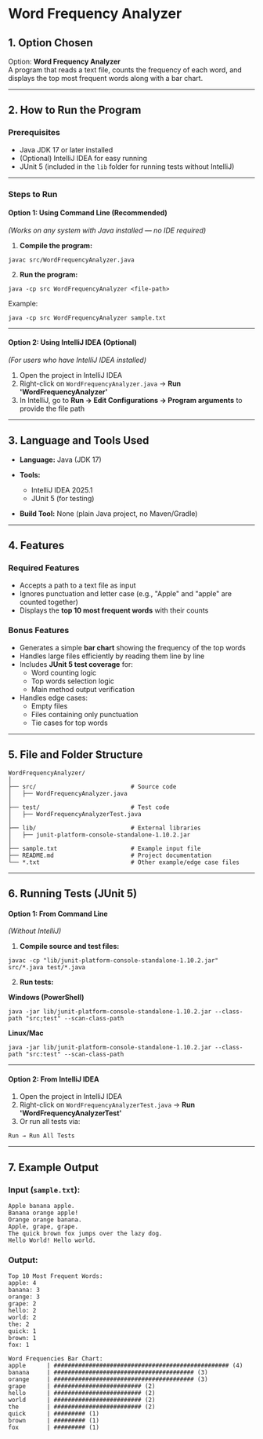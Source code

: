 
# Word Frequency Analyzer

## 1. Option Chosen
Option: **Word Frequency Analyzer**  
A program that reads a text file, counts the frequency of each word, and displays the top most frequent words along with a bar chart.

---

## 2. How to Run the Program

### **Prerequisites**
- Java JDK 17 or later installed
- (Optional) IntelliJ IDEA for easy running
- JUnit 5 (included in the `lib` folder for running tests without IntelliJ)

---

### **Steps to Run**

#### **Option 1: Using Command Line (Recommended)**
*(Works on any system with Java installed — no IDE required)*

1. **Compile the program:**
```
javac src/WordFrequencyAnalyzer.java
````

2. **Run the program:**

```
java -cp src WordFrequencyAnalyzer <file-path>
```

Example:

```
java -cp src WordFrequencyAnalyzer sample.txt
```

---

#### **Option 2: Using IntelliJ IDEA (Optional)**

*(For users who have IntelliJ IDEA installed)*

1. Open the project in IntelliJ IDEA
2. Right-click on `WordFrequencyAnalyzer.java` → **Run 'WordFrequencyAnalyzer'**
3. In IntelliJ, go to **Run → Edit Configurations → Program arguments** to provide the file path

---

## 3. Language and Tools Used

* **Language:** Java (JDK 17)
* **Tools:**

  * IntelliJ IDEA 2025.1
  * JUnit 5 (for testing)
* **Build Tool:** None (plain Java project, no Maven/Gradle)

---

## 4. Features

### **Required Features**
- Accepts a path to a text file as input
- Ignores punctuation and letter case (e.g., "Apple" and "apple" are counted together)
- Displays the **top 10 most frequent words** with their counts

### **Bonus Features**
- Generates a simple **bar chart** showing the frequency of the top words
- Handles large files efficiently by reading them line by line
- Includes **JUnit 5 test coverage** for:
  - Word counting logic
  - Top words selection logic
  - Main method output verification
- Handles edge cases:
  - Empty files
  - Files containing only punctuation
  - Tie cases for top words

---

## 5. File and Folder Structure

```
WordFrequencyAnalyzer/
│
├── src/                           # Source code
│   ├── WordFrequencyAnalyzer.java
│
├── test/                          # Test code
│   ├── WordFrequencyAnalyzerTest.java
│
├── lib/                           # External libraries
│   ├── junit-platform-console-standalone-1.10.2.jar
│
├── sample.txt                     # Example input file
├── README.md                      # Project documentation
└── *.txt                          # Other example/edge case files
```

---

## 6. Running Tests (JUnit 5)

#### **Option 1: From Command Line**

*(Without IntelliJ)*

1. **Compile source and test files:**

```
javac -cp "lib/junit-platform-console-standalone-1.10.2.jar" src/*.java test/*.java
```

2. **Run tests:**

**Windows (PowerShell)**

```
java -jar lib/junit-platform-console-standalone-1.10.2.jar --class-path "src;test" --scan-class-path
```

**Linux/Mac**

```
java -jar lib/junit-platform-console-standalone-1.10.2.jar --class-path "src:test" --scan-class-path
```

---

#### **Option 2: From IntelliJ IDEA**

1. Open the project in IntelliJ IDEA
2. Right-click on `WordFrequencyAnalyzerTest.java` → **Run 'WordFrequencyAnalyzerTest'**
3. Or run all tests via:

```
Run → Run All Tests
```

---

## 7. Example Output

### Input (`sample.txt`):

```
Apple banana apple.
Banana orange apple!
Orange orange banana.
Apple, grape, grape.
The quick brown fox jumps over the lazy dog.
Hello World! Hello world.

```

### Output:

```
Top 10 Most Frequent Words:
apple: 4
banana: 3
orange: 3
grape: 2
hello: 2
world: 2
the: 2
quick: 1
brown: 1
fox: 1

Word Frequencies Bar Chart:
apple      | ################################################## (4)
banana     | ######################################## (3)
orange     | ######################################## (3)
grape      | ######################### (2)
hello      | ######################### (2)
world      | ######################### (2)
the        | ######################### (2)
quick      | ######### (1)
brown      | ######### (1)
fox        | ######### (1)

```




